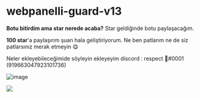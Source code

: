 # webpanelli-guard-v13

**Botu bitirdim ama star nerede acaba?** Star geldiğinde botu paylaşacağım.

**100 star**'a paylaşırım şuan hala geliştiriyorum. Ne ben patlarım ne de siz patlarsınız merak etmeyin 😋

Neler ekleyebileceğimide söyleyin ekleyeyim discord : respect 🎄#0001 (919663047923101736)

![image](https://user-images.githubusercontent.com/79569914/151966206-ea37ee3f-c5c2-4791-8814-9c2c9f05a201.png)

![](https://komarev.com/ghpvc/?username=respect0&color=dc143c)
